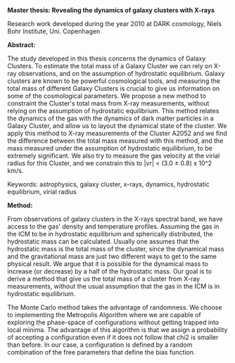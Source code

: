 **Master thesis: Revealing the dynamics of galaxy clusters with X-rays**

Research work developed during the year 2010 at DARK cosmology, Niels Bohr Institute, Uni. Copenhagen

**Abstract:**

The study developed in this thesis concerns the dynamics of Galaxy Clusters. To estimate the total mass of a Galaxy Cluster we can rely on X-ray observations, and on the assumption of hydrostatic equilibrium. Galaxy clusters are known to be powerful cosmological tools, and measuring the total mass of different Galaxy Clusters is crucial to give us information on some of the cosmological parameters. We propose a new method to constraint the Cluster's total mass from X-ray measurements, without relying on the assumption of hydrostatic equilibrium. This method relates the dynamics of the gas with the dynamics of dark matter particles in a Galaxy Cluster, and allow us to layout the dynamical state of the cluster. We apply this method to X-ray measurements of the Cluster A2052 and we find the difference between the total mass measured with this method, and the mass measured under the assumption of hydrostatic equilibrium, to be extremely significant. We also try to measure the gas velocity at the virial radius for this Cluster, and we constrain this to |vr| < (3.0 ± 0.8) x 10^2 km/s.

Keywords: astrophysics, galaxy cluster, x-rays, dynamics, hydrostatic equilibrium, virial radius



**Method:**

From observations of galaxy clusters in the X-rays spectral band, we have access to the gas' density and temperature profiles. Assuming the gas in the ICM to be in hydrostatic equilibrium and spherically distributed, the hydrostatic mass can be calculated. Usually one assumes that the hydrostatic mass is the total mass of the cluster, since the dynamical mass and the gravitational mass are just two different ways to get to the same physical result. We argue that it is possible for the dynamical mass to increase (or decrease) by a half of the hydrostatic mass. Our goal is to derive a method that give us the total mass of a cluster from X-ray measurements, without the usual assumption that the gas in the ICM is in hydrostatic equilibrium.

The Monte Carlo method takes the advantage of randomness. We choose to implementing the Metropolis Algorithm where we are capable of exploring the phase-space of configurations without getting trapped into local minima. The advantage of this algorithm is that we assign a probability of accepting a configuration even if it does not follow that chi2 is smaller than before. In our case, a configuration is defined by a random combination of the free parameters that define the bias function.
